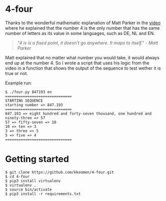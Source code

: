 # 4-four

Thanks to the wonderful mathematic explanation of Matt Parker in the
[video](https://www.youtube.com/watch?v=LYKn0yUTIU4) where he explained that the
number 4 is the only number that has the same number of letters as its value in
some languages, such as DE, NL and EN.

> _"4 is is a fixed point, it doesn't go anywhere. It maps to itself."_
> _- Matt Parker_

Matt explained that no matter what number you would take, it would always end up
at the number 4. So I wrote a script that uses his logic from the video in a
function that shows the output of the sequence to test wether it is true or not.

Example run:

```
$ ./four.py 847193 en
==============================
STARTING SEQUENCE
starting number => 847.193
==============================
847.193 => eight hundred and forty-seven thousand, one hundred and ninety-three => 57
57 => fifty-seven => 10
10 => ten => 3
3 => three => 5
5 => five => 4
==============================
```

# Getting started

```
$ git clone https://github.com/kkoomen/4-four.git
$ cd 4-four
$ pip3 install virtualenv
$ virtualenv .
$ source bin/activate
$ pip3 install -r requirements.txt
```
